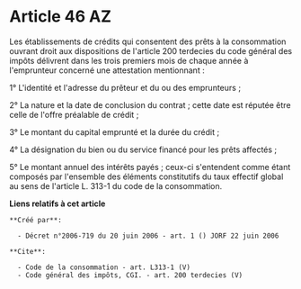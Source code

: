 # Article 46 AZ

Les établissements de crédits qui consentent des prêts à la consommation ouvrant droit aux dispositions de l'article 200
terdecies du code général des impôts délivrent dans les trois premiers mois de chaque année à l'emprunteur concerné une
attestation mentionnant : 

1° L'identité et l'adresse du prêteur et du ou des emprunteurs ; 

2° La nature et la date de conclusion du contrat ; cette date est réputée être celle de l'offre préalable de crédit ; 

3° Le montant du capital emprunté et la durée du crédit ; 

4° La désignation du bien ou du service financé pour les prêts affectés ; 

5° Le montant annuel des intérêts payés ; ceux-ci s'entendent comme étant composés par l'ensemble des éléments constitutifs
du taux effectif global au sens de l'article L. 313-1 du code de la consommation.

**Liens relatifs à cet article**

	**Créé par**:

	  - Décret n°2006-719 du 20 juin 2006 - art. 1 () JORF 22 juin 2006

	**Cite**:

	  - Code de la consommation - art. L313-1 (V)
	  - Code général des impôts, CGI. - art. 200 terdecies (V)
